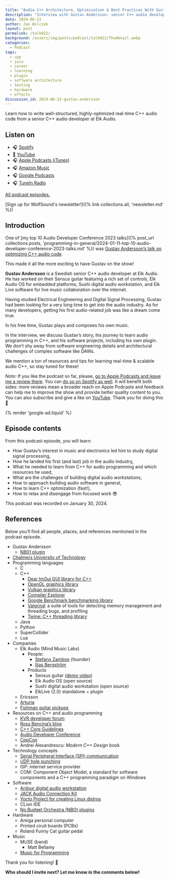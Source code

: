 ```yaml
---
title: "Audio C++ Architecture, Optimization & Best Practices With Gustav Andersson | WolfTalk #022"
description: "Interview with Gustav Andersson: senior C++ audio developer at Elk Audio. Learn how to write well-structured, highly-optimized real-time C++ audio code."
date: 2024-06-22
author: Jan Wilczek
layout: post
permalink: /talk022/
background: /assets/img/posts/podcast/talk022/Thumbnail.webp
categories:
  - Podcast
tags:
  - cpp
  - juce
  - career
  - learning
  - plugin
  - software architecture
  - testing
  - hardware
  - effects
discussion_id: 2024-06-22-gustav-andersson
---
```

Learn how to write well-structured, highly-optimized real-time C++ audio code from a senior C++ audio developer at Elk Audio.

## Listen on

* 🎧 [Spotify](#)
* 🎥 [YouTube](#)
* 🎧 [Apple Podcasts (iTunes)](#)
* 🎧 [Amazon Music](#)
* 🎧 [Google Podcasts](#)
* 🎧 [TuneIn Radio](#)

[All podcast episodes.](/podcast)

[Sign up for WolfSound's newsletter!]({% link collections.all, 'newsletter.md' %})

## Introduction

One of [my top 10 Audio Developer Conference 2023 talks]({% post_url collections.posts, 'programming-in-general/2024-01-11-top-10-audio-developer-conference-2023-talks.md' %}) was [Gustav Andersson’s talk on optimizing C++ audio code](https://youtu.be/HdyiQLQCvfs?si=0Yi26KVDWurYweUf).

This made it all the more exciting to have Gustav on the show!

**Gustav Andersson** is a Swedish senior C++ audio developer at Elk Audio. He has worked on their Sensus guitar featuring a rich set of controls, Elk Audio OS for embedded platforms, Sushi digital audio workstation, and Elk Live software for live music collaboration over the internet.

Having studied Electrical Engineering and Digital Signal Processing, Gustav had been looking for a very long time to get into the audio industry. As for many developers, getting his first audio-related job was like a dream come true.

In his free time, Gustav plays and composes his own music.

In the interview, we discuss Gustav’s story, his journey to learn audio programming in C++, and his software projects, including his own plugin. We don’t shy away from software engineering details and architectural challenges of complex software like DAWs.

We mention a ton of resources and tips for learning real-time & scalable audio C++, so stay tuned for these!

*Note:* If you like the podcast so far, please, [go to Apple Podcasts and leave me a review there](https://podcasts.apple.com/us/podcast/wolftalk-podcast-about-audio-programming-people-careers/id1595913701). You can [do so on Spotify as well](https://open.spotify.com/show/5xc7EJiH9shG6zdSC5ejyw?si=eb35597e60a54e70). It will benefit both sides: more reviews mean a broader reach on Apple Podcasts and feedback can help me to improve the show and provide better quality content to you. You can also subscribe and give a like on [YouTube](https://youtube.com/c/WolfSoundAudio). Thank you for doing this 🙏

{% render 'google-ad.liquid' %}

## Episode contents

From this podcast episode, you will learn:

* How Gustav’s interest in music and electronics led him to study digital signal processing,
* How he landed his first (and last) job in the audio industry,
* What he needed to learn from C++ for audio programming and which resources he used,
* What are the challenges of building digital audio workstations,
* How to approach building audio software in general,
* How to learn C++ optimization (fast!),
* How to relax and disengage from focused work 😎

This podcast was recorded on January 30, 2024.

## References

Below you’ll find all people, places, and references mentioned in the podcast episode.

- Gustav Andersson
    - [NB01 plugin](https://www.kvraudio.com/product/nb01---distortion-sustainer-by-noizebox-industries)
- [Chalmers University of Technology](https://www.chalmers.se/en/)
- Programming languages
    - C
    - C++
        - [Dear ImGui GUI library for C++](https://github.com/ocornut/imgui)
        - [OpenGL graphics library](https://www.opengl.org/)
        - [Vulkan graphics library](https://www.vulkan.org/)
        - [Compiler Explorer](https://godbolt.org/)
        - [Google Benchmark benchmarking library](https://github.com/google/benchmark)
        - [Valgrind](https://valgrind.org/): a suite of tools for detecting memory management and threading bugs, and profiling
        - [Twine: C++ threading library](https://codeberg.org/jfinkhaeuser/twine)
    - Java
    - Python
    - SuperCollider
    - Lua
- Companies
    - Elk Audio (Mind Music Labs)
        - People:
            - [Stefano Zambon](https://www.linkedin.com/in/stefano-zambon-38113410a?miniProfileUrn=urn%3Ali%3Afs_miniProfile%3AACoAABttfBEB_ouCihI5cIyESCoAUvPBxj5i2_w&lipi=urn%3Ali%3Apage%3Ad_flagship3_search_srp_all%3BAy3ZCttkRiaiH66wd7G5CA%3D%3D) (founder)
            - [Ilias Bergström](https://www.linkedin.com/in/ilias-bergstr%C3%B6m-0ba8aa4?miniProfileUrn=urn%3Ali%3Afs_miniProfile%3AACoAAADYDg4Bbu5bPW5JVA2E1VNQkjffAC15sT4&lipi=urn%3Ali%3Apage%3Ad_flagship3_search_srp_all%3BjdVdrBVGSmCK%2BnNsipYTNg%3D%3D)
        - Products
            - Sensus guitar [(demo video](https://youtu.be/fqzEQnsSIoY?si=z52M9HwSJ7Q0mgfC))
            - Elk Audio OS (open source)
            - Sushi digital audio workstation (open source)
            - ElkLive (2.0) standalone + plugin
    - Ericsson
    - [Arturia](https://www.arturia.com/)
    - [Fishman guitar pickups](https://www.fishman.com/)
- Resources on C++ and audio programming
    - [KVR developer forum](https://www.kvraudio.com/forum)
    - [Ross Bencina’s blog](http://www.rossbencina.com/)
    - [C++ Core Guidelines](https://github.com/isocpp/CppCoreGuidelines)
    - [Audio Developer Conference](https://audio.dev/)
    - [CppCon](https://cppcon.org/)
    - Andrei Alexandrescu: *Modern C++ Design* book
- Technology concepts
    - [Serial Peripheral Interface (SPI) communication](https://en.wikipedia.org/wiki/Serial_Peripheral_Interface)
    - [UDP hole punching](https://en.wikipedia.org/wiki/UDP_hole_punching)
    - ISP: internet service provider
    - COM: Component Object Model, a standard for software components and a C++ programming paradigm on Windows
- Software
    - [Ardour digital audio workstation](https://github.com/Ardour/ardour)
    - [JACK Audio Connection Kit](https://wiki.archlinux.org/title/JACK_Audio_Connection_Kit)
    - [Yocto Project for creating Linux distros](https://www.yoctoproject.org/)
    - CLion IDE
    - [No Budget Orchestra (NBO) plugins](https://linuxmusicians.com/viewtopic.php?t=25459)
- Hardware
    - Amiga personal computer
    - Printed ciruit boards (PCBs)
    - Roland Funny Cat guitar pedal
- Music
    - MUSE (band)
        - Matt Bellamy
    - [Music for Programming](https://musicforprogramming.net/latest/)

Thank you for listening! 🙏

**Who should I invite next? Let me know in the comments below!**
